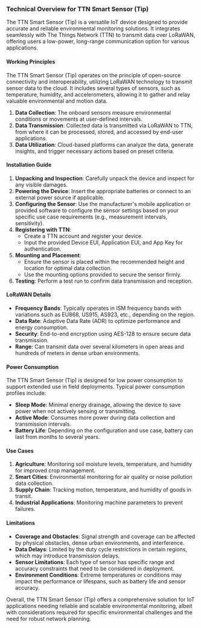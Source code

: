 ### Technical Overview for TTN Smart Sensor (Tip)

The TTN Smart Sensor (Tip) is a versatile IoT device designed to provide accurate and reliable environmental monitoring solutions. It integrates seamlessly with The Things Network (TTN) to transmit data over LoRaWAN, offering users a low-power, long-range communication option for various applications.

#### Working Principles

The TTN Smart Sensor (Tip) operates on the principle of open-source connectivity and interoperability, utilizing LoRaWAN technology to transmit sensor data to the cloud. It includes several types of sensors, such as temperature, humidity, and accelerometers, allowing it to gather and relay valuable environmental and motion data.

1. **Data Collection**: The onboard sensors measure environmental conditions or movements at user-defined intervals.
2. **Data Transmission**: Collected data is transmitted via LoRaWAN to TTN, from where it can be processed, stored, and accessed by end-user applications.
3. **Data Utilization**: Cloud-based platforms can analyze the data, generate insights, and trigger necessary actions based on preset criteria.

#### Installation Guide

1. **Unpacking and Inspection**: Carefully unpack the device and inspect for any visible damages.
2. **Powering the Device**: Insert the appropriate batteries or connect to an external power source if applicable.
3. **Configuring the Sensor**: Use the manufacturer's mobile application or provided software to configure the sensor settings based on your specific use case requirements (e.g., measurement intervals, sensitivity).
4. **Registering with TTN**:
    - Create a TTN account and register your device.
    - Input the provided Device EUI, Application EUI, and App Key for authentication.
5. **Mounting and Placement**:
    - Ensure the sensor is placed within the recommended height and location for optimal data collection.
    - Use the mounting options provided to secure the sensor firmly.
6. **Testing**: Perform a test run to confirm data transmission and reception.

#### LoRaWAN Details

- **Frequency Bands**: Typically operates in ISM frequency bands with variations such as EU868, US915, AS923, etc., depending on the region.
- **Data Rate**: Adaptive Data Rate (ADR) to optimize performance and energy consumption.
- **Security**: End-to-end encryption using AES-128 to ensure secure data transmission.
- **Range**: Can transmit data over several kilometers in open areas and hundreds of meters in dense urban environments.

#### Power Consumption

The TTN Smart Sensor (Tip) is designed for low power consumption to support extended use in field deployments. Typical power consumption profiles include:

- **Sleep Mode**: Minimal energy drainage, allowing the device to save power when not actively sensing or transmitting.
- **Active Mode**: Consumes more power during data collection and transmission intervals.
- **Battery Life**: Depending on the configuration and use case, battery can last from months to several years.

#### Use Cases

1. **Agriculture**: Monitoring soil moisture levels, temperature, and humidity for improved crop management.
2. **Smart Cities**: Environmental monitoring for air quality or noise pollution data collection.
3. **Supply Chain**: Tracking motion, temperature, and humidity of goods in transit.
4. **Industrial Applications**: Monitoring machine parameters to prevent failures.

#### Limitations

- **Coverage and Obstacles**: Signal strength and coverage can be affected by physical obstacles, dense urban environments, and interference.
- **Data Delays**: Limited by the duty cycle restrictions in certain regions, which may introduce transmission delays.
- **Sensor Limitations**: Each type of sensor has specific range and accuracy constraints that need to be considered in deployment.
- **Environment Conditions**: Extreme temperatures or conditions may impact the performance or lifespans, such as battery life and sensor accuracy.

Overall, the TTN Smart Sensor (Tip) offers a comprehensive solution for IoT applications needing reliable and scalable environmental monitoring, albeit with considerations required for specific environmental challenges and the need for robust network planning.